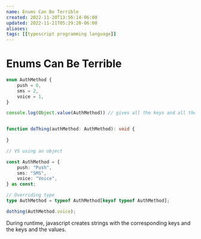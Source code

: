 ```yaml
---
name: Enums Can Be Terrible
created: 2022-11-20T13:56:14-06:00
updated: 2022-11-21T05:29:20-06:00
aliases: 
tags: [[typescript programming language]]
---
```

# Enums Can Be Terrible

```typescript
enum AuthMethod {
	push = 0,
	sms = 2,
	voice = 1,
}

console.log(Object.value(AuthMethod)) // gives all the keys and all the values


function doThing(authMethod: AuthMethod): void {
	
}

// VS using an object

const AuthMethod = {
	push: "Push",
	sms: "SMS",
	voice: "Voice",
} as const;

// Overriding type
type AuthMethod = typeof AuthMethod[keyof typeof AuthMethod];

dothing(AuthMethod.voice);

```

During runtime, javascript creates strings with the corresponding keys and the keys and the values.


